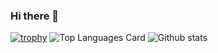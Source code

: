 ### Hi there 👋

<!--
**rykz-s/rykz-s** is a ✨ _special_ ✨ repository because its `README.md` (this file) appears on your GitHub profile. 


Here are some ideas to get you started:

- 🔭 I’m currently working on ...
- 🌱 I’m currently learning ...
- 👯 I’m looking to collaborate on ...
- 🤔 I’m looking for help with ...
- 💬 Ask me about ...
- 📫 How to reach me: ...
- 😄 Pronouns: ...
- ⚡ Fun fact: ...
-->
[![trophy](https://github-profile-trophy.vercel.app/?username=rykz-s&theme=juicyfresh)](https://github.com/ryo-ma/github-profile-trophy)
![Top Languages Card](https://github-readme-stats.vercel.app/api/top-langs/?username=rykz-s&layout=compact)
![Github stats](https://github-readme-stats.vercel.app/api?username=rykz-s&theme=highcontrast&show_icons=true&count_private=true)
